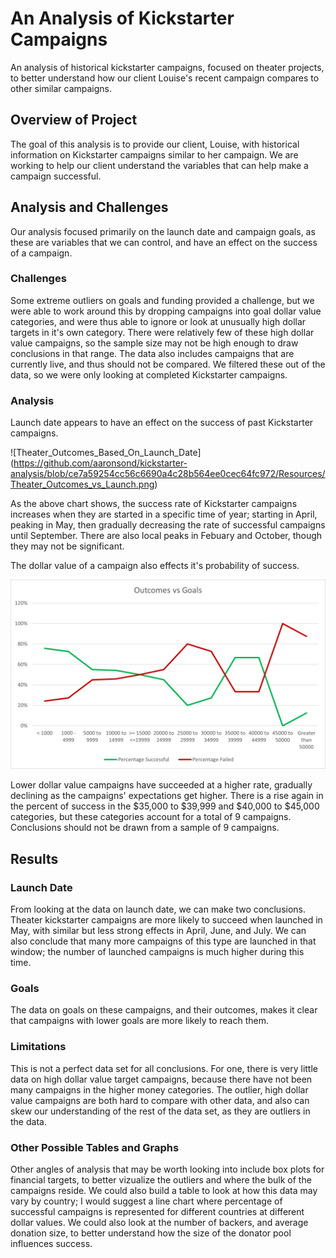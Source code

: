 # An Analysis of Kickstarter Campaigns
An analysis of historical kickstarter campaigns, focused on theater projects, to better understand how our client Louise's recent campaign compares to other similar campaigns.
## Overview of Project
The goal of this analysis is to provide our client, Louise, with historical information on Kickstarter campaigns similar to her campaign. We are working to help our client understand the variables that can help make a campaign successful.
## Analysis and Challenges
Our analysis focused primarily on the launch date and campaign goals, as these are variables that we can control, and have an effect on the success of a campaign. 
### Challenges
Some extreme outliers on goals and funding provided a challenge, but we were able to work around this by dropping campaigns into goal dollar value categories, and were thus able to ignore or look at unusually high dollar targets in it's own category. There were relatively few of these high dollar value campaigns, so the sample size may not be high enough to draw conclusions in that range. The data also includes campaigns that are currently live, and thus should not be compared. We filtered these out of the data, so we were only looking at completed Kickstarter campaigns.
### Analysis
Launch date appears to have an effect on the success of past Kickstarter campaigns. 

![Theater_Outcomes_Based_On_Launch_Date] (https://github.com/aaronsond/kickstarter-analysis/blob/ce7a59254cc56c6690a4c28b564ee0cec64fc972/Resources/Theater_Outcomes_vs_Launch.png)

As the above chart shows, the success rate of Kickstarter campaigns increases when they are started in a specific time of year; starting in April, peaking in May, then gradually decreasing the rate of successful campaigns until September. There are also local peaks in Febuary and October, though they may not be significant. 

The dollar value of a campaign also effects it's probability of success. 

![Outcomes_vs_Goals](https://github.com/aaronsond/kickstarter-analysis/blob/ce7a59254cc56c6690a4c28b564ee0cec64fc972/Resources/Outcomes_vs_Goals.png)

Lower dollar value campaigns have succeeded at a higher rate, gradually declining as the campaigns' expectations get higher. There is a rise again in the percent of success in the $35,000 to $39,999 and $40,000 to $45,000 categories, but these categories account for a total of 9 campaigns. Conclusions should not be drawn from a sample of 9 campaigns. 

## Results

### Launch Date
From looking at the data on launch date, we can make two conclusions. Theater kickstarter campaigns are more likely to succeed when launched in May, with similar but less strong effects in April, June, and July. We can also conclude that many more campaigns of this type are launched in that window; the number of launched campaigns is much higher during this time. 

### Goals
The data on goals on these campaigns, and their outcomes, makes it clear that campaigns with lower goals are more likely to reach them. 

### Limitations
This is not a perfect data set for all conclusions. For one, there is very little data on high dollar value target campaigns, because there have not been many campaigns in the higher money categories. The outlier, high dollar value campaigns are both hard to compare with other data, and also can skew our understanding of the rest of the data set, as they are outliers in the data. 

### Other Possible Tables and Graphs

Other angles of analysis that may be worth looking into include box plots for financial targets, to better vizualize the outliers and where the bulk of the campaigns reside. We could also build a table to look at how this data may vary by country; I would suggest a line chart where percentage of successful campaigns is represented for different countries at different dollar values. We could also look at the number of backers, and average donation size, to better understand how the size of the donator pool influences success.
